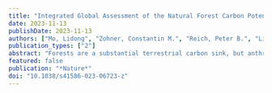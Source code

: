 ```yaml
---
title: "Integrated Global Assessment of the Natural Forest Carbon Potential"
date: 2023-11-13
publishDate: 2023-11-13
authors: ["Mo, Lidong", "Zohner, Constantin M.", "Reich, Peter B.", "Liang, Jingjing", "family=Miguel, given=Sergio, prefix=de, useprefix=true", "Nabuurs, Gert-Jan", "Renner, Susanne S.", "family=Hoogen, given=Johan, prefix=van den, useprefix=true", "Araza, Arnan", "Herold, Martin", "Mirzagholi, Leila", "Ma, Haozhi", "Averill, Colin", "Phillips, Oliver L.", "Gamarra, Javier G. P.", "Hordijk, Iris", "Routh, Devin", "Abegg, Meinrad", "Adou Yao, Yves C.", "Alberti, Giorgio", "Almeyda Zambrano, Angelica M.", "Alvarado, Braulio Vilchez", "Alvarez-Dávila, Esteban", "Alvarez-Loayza, Patricia", "Alves, Luciana F.", "Amaral, Iêda", "Ammer, Christian", "Antón-Fernández, Clara", "Araujo-Murakami, Alejandro", "Arroyo, Luzmila", "Avitabile, Valerio", "Aymard, Gerardo A.", "Baker, Timothy R.", "Bałazy, Radomir", "Banki, Olaf", "Barroso, Jorcely G.", "Bastian, Meredith L.", "Bastin, Jean-Francois", "Birigazzi, Luca", "Birnbaum, Philippe", "Bitariho, Robert", "Boeckx, Pascal", "Bongers, Frans", "Bouriaud, Olivier", "Brancalion, Pedro H. S.", "Brandl, Susanne", "Brearley, Francis Q.", "Brienen, Roel", "Broadbent, Eben N.", "Bruelheide, Helge", "Bussotti, Filippo", "Cazzolla Gatti, Roberto", "César, Ricardo G.", "Cesljar, Goran", "Chazdon, Robin L.", "Chen, Han Y. H.", "Chisholm, Chelsea", "Cho, Hyunkook", "Cienciala, Emil", "Clark, Connie", "Clark, David", "Colletta, Gabriel D.", "Coomes, David A.", "Cornejo Valverde, Fernando", "Corral-Rivas, José J.", "Crim, Philip M.", "Cumming, Jonathan R.", "Dayanandan, Selvadurai", "family=Gasper, given=André L., prefix=de, useprefix=true", "Decuyper, Mathieu", "Derroire, Géraldine", "DeVries, Ben", "Djordjevic, Ilija", "Dolezal, Jiri", "Dourdain, Aurélie", "Engone Obiang, Nestor Laurier", "Enquist, Brian J.", "Eyre, Teresa J.", "Fandohan, Adandé Belarmain", "Fayle, Tom M.", "Feldpausch, Ted R.", "Ferreira, Leandro V.", "Finér, Leena", "Fischer, Markus", "Fletcher, Christine", "Frizzera, Lorenzo", "Gianelle, Damiano", "Glick, Henry B.", "Harris, David J.", "Hector, Andrew", "Hemp, Andreas", "Hengeveld, Geerten", "Hérault, Bruno", "Herbohn, John L.", "Hillers, Annika", "Honorio Coronado, Eurídice N.", "Hui, Cang", "Ibanez, Thomas", "Imai, Nobuo", "Jagodziński, Andrzej M.", "Jaroszewicz, Bogdan", "Johannsen, Vivian Kvist", "Joly, Carlos A.", "Jucker, Tommaso", "Jung, Ilbin", "Karminov, Viktor", "Kartawinata, Kuswata", "Kearsley, Elizabeth", "Kenfack, David", "Kennard, Deborah K.", "Kepfer-Rojas, Sebastian", "Keppel, Gunnar", "Khan, Mohammed Latif", "Killeen, Timothy J.", "Kim, Hyun Seok", "Kitayama, Kanehiro", "Köhl, Michael", "Korjus, Henn", "Kraxner, Florian", "Kucher, Dmitry", "Laarmann, Diana", "Lang, Mait", "Lu, Huicui", "Lukina, Natalia V.", "Maitner, Brian S.", "Malhi, Yadvinder", "Marcon, Eric", "Marimon, Beatriz Schwantes", "Marimon-Junior, Ben Hur", "Marshall, Andrew R.", "Martin, Emanuel H.", "Meave, Jorge A.", "Melo-Cruz, Omar", "Mendoza, Casimiro", "Mendoza-Polo, Irina", "Miscicki, Stanislaw", "Merow, Cory", "Monteagudo Mendoza, Abel", "Moreno, Vanessa S.", "Mukul, Sharif A.", "Mundhenk, Philip", "Nava-Miranda, María Guadalupe", "Neill, David", "Neldner, Victor J.", "Nevenic, Radovan V.", "Ngugi, Michael R.", "Niklaus, Pascal A.", "Oleksyn, Jacek", "Ontikov, Petr", "Ortiz-Malavasi, Edgar", "Pan, Yude", "Paquette, Alain", "Parada-Gutierrez, Alexander", "Parfenova, Elena I.", "Park, Minjee", "Parren, Marc", "Parthasarathy, Narayanaswamy", "Peri, Pablo L.", "Pfautsch, Sebastian", "Picard, Nicolas", "Piedade, Maria Teresa F.", "Piotto, Daniel", "Pitman, Nigel C. A.", "Poulsen, Axel Dalberg", "Poulsen, John R.", "Pretzsch, Hans", "Ramirez Arevalo, Freddy", "Restrepo-Correa, Zorayda", "Rodeghiero, Mirco", "Rolim, Samir G.", "Roopsind, Anand", "Rovero, Francesco", "Rutishauser, Ervan", "Saikia, Purabi", "Salas-Eljatib, Christian", "Saner, Philippe", "Schall, Peter", "Schelhaas, Mart-Jan", "Schepaschenko, Dmitry", "Scherer-Lorenzen, Michael", "Schmid, Bernhard", "Schöngart, Jochen", "Searle, Eric B.", "Seben, Vladimír", "Serra-Diaz, Josep M.", "Sheil, Douglas", "Shvidenko, Anatoly Z.", "Silva-Espejo, Javier E.", "Silveira, Marcos", "Singh, James", "Sist, Plinio", "Slik, Ferry", "Sonké, Bonaventure", "Souza, Alexandre F.", "Stereńczak, Krzysztof J.", "Svenning, Jens-Christian", "Svoboda, Miroslav", "Swanepoel, Ben", "Targhetta, Natalia", "Tchebakova, Nadja", "family=Steege, given=Hans, prefix=ter, useprefix=true", "Thomas, Raquel", "Tikhonova, Elena", "Umunay, Peter M.", "Usoltsev, Vladimir A.", "Valencia, Renato", "Valladares, Fernando", "family=Plas, given=Fons, prefix=van der, useprefix=true", "Van Do, Tran", "family=Nuland, given=Michael E., prefix=van, useprefix=true", "Vasquez, Rodolfo M.", "Verbeeck, Hans", "Viana, Helder", "Vibrans, Alexander C.", "Vieira, Simone", "family=Gadow, given=Klaus, prefix=von, useprefix=true", "Wang, Hua-Feng", "Watson, James V.", "Werner, Gijsbert D. A.", "Wiser, Susan K.", "Wittmann, Florian", "Woell, Hannsjoerg", "Wortel, Verginia", "Zagt, Roderik", "Zawiła-Niedźwiecki, Tomasz", "Zhang, Chunyu", "Zhao, Xiuhai", "Zhou, Mo", "Zhu, Zhi-Xin", "Zo-Bi, Irie C.", "Gann, George D.", "Crowther, Thomas W."]
publication_types: ["2"]
abstract: "Forests are a substantial terrestrial carbon sink, but anthropogenic changes in land use and climate have considerably reduced the scale of this system. Remote-sensing estimates to quantify carbon losses from global forests are characterized by considerable uncertainty and we lack a comprehensive ground-sourced evaluation to benchmark these estimates. Here we combine several ground-sourced and satellite-derived approaches to evaluate the scale of the global forest carbon potential outside agricultural and urban lands. Despite regional variation, the predictions demonstrated remarkable consistency at a global scale, with only a 12% difference between the ground-sourced and satellite-derived estimates. At present, global forest carbon storage is markedly under the natural potential, with a total deficit of 226 Gt (model range = 151–363 Gt) in areas with low human footprint. Most (61%, 139 Gt C) of this potential is in areas with existing forests, in which ecosystem protection can allow forests to recover to maturity. The remaining 39% (87 Gt C) of potential lies in regions in which forests have been removed or fragmented. Although forests cannot be a substitute for emissions reductions, our results support the idea that the conservation, restoration and sustainable management of diverse forests offer valuable contributions to meeting global climate and biodiversity targets."
featured: false
publication: "*Nature*"
doi: "10.1038/s41586-023-06723-z"
---
```


<span class="__dimensions_badge_embed__" data-doi="10.1038/s41586-023-06723-z"></span><script async src="https://badge.dimensions.ai/badge.js" charset="utf-8"></script>
